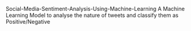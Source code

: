 Social-Media-Sentiment-Analysis-Using-Machine-Learning
A Machine Learning Model to analyse the nature of tweets and classify them as Positive/Negative
